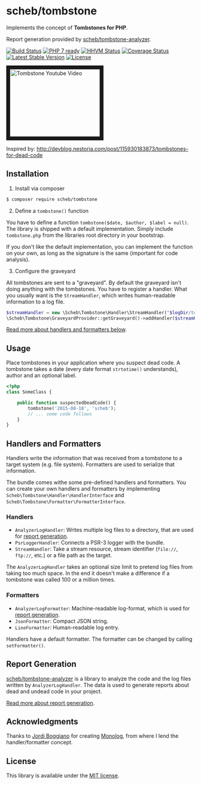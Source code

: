 scheb/tombstone
===============

Implements the concept of **Tombstones for PHP**.

Report generation provided by [scheb/tombstone-analyzer](https://github.com/scheb/tombstone-analyzer).

[![Build Status](https://travis-ci.org/scheb/tombstone.svg?branch=master)](https://travis-ci.org/scheb/tombstone)
[![PHP 7 ready](http://php7ready.timesplinter.ch/scheb/tombstone/badge.svg)](https://travis-ci.org/scheb/tombstone)
[![HHVM Status](http://hhvm.h4cc.de/badge/scheb/tombstone.svg)](http://hhvm.h4cc.de/package/scheb/tombstone)
[![Coverage Status](https://coveralls.io/repos/scheb/tombstone/badge.svg?branch=master&service=github)](https://coveralls.io/github/scheb/tombstone?branch=master)
[![Latest Stable Version](https://poser.pugx.org/scheb/tombstone/v/stable.svg)](https://packagist.org/packages/scheb/tombstone)
[![License](https://poser.pugx.org/scheb/tombstone/license.svg)](https://packagist.org/packages/scheb/tombstone)

<a href="http://www.youtube.com/watch?feature=player_embedded&v=29UXzfQWOhQ" target="_blank"><img src="http://img.youtube.com/vi/29UXzfQWOhQ/0.jpg" alt="Tombstone Youtube Video" width="240" height="180" border="10" /></a>

Inspired by: http://devblog.nestoria.com/post/115930183873/tombstones-for-dead-code

Installation
------------

1) Install via composer

```bash
$ composer require scheb/tombstone
```

2) Define a `tombstone()` function

You have to define a function `tombstone($date, $author, $label = null)`. The library is shipped with a default
implementation. Simply include `tombstone.php` from the libraries root directory in your bootstrap.

If you don't like the default implementation, you can implement the function on your own, as long as the signature is
the same (important for code analysis).

3) Configure the graveyard

All tombstones are sent to a "graveyard". By default the graveyard isn't doing anything with the tombstones. You have to
register a handler. What you usually want is the `StreamHandler`, which writes human-readable information to a log file.

```php
$streamHandler = new \Scheb\Tombstone\Handler\StreamHandler("$logDir/tombstones.log");
\Scheb\Tombstone\GraveyardProvider::getGraveyard()->addHandler($streamHandler);
```

[Read more about handlers and formatters below](#handlers-formatters).

Usage
-----

Place tombstones in your application where you suspect dead code. A tombstone takes a date (every date format
`strtotime()` understands), author and an optional label.

```php
<?php
class SomeClass {

    public function suspectedDeadCode() {
        tombstone('2015-08-18', 'scheb');
        // ... some code follows
    }
}
```

<a name="handlers-formatters"></a>Handlers and Formatters
-----------------------

Handlers write the information that was received from a tombstone to a target system (e.g. file system). Formatters are
used to serialize that information.

The bundle comes withe some pre-defined handlers and formatters. You can create your own handlers and formatters by
implementing `Scheb\Tombstone\Handler\HandlerInterface` and `Scheb\Tombstone\Formatter\FormatterInterface`.

### Handlers

- `AnalyzerLogHandler`: Writes multiple log files to a directory, that are used for [report generation](https://github.com/scheb/tombstone-analyzer).
- `PsrLoggerHandler`: Connects a PSR-3 logger with the bundle.
- `StreamHandler`: Take a stream resource, stream identifier (`file://`, `ftp://`, etc.) or a file path as the target.

The `AnalyzerLogHandler` takes an optional size limit to pretend log files from taking too much space. In the end it doesn't make a difference if a tombstone was called 100 or a million times.

### Formatters

- `AnalyzerLogFormatter`: Machine-readable log-format, which is used for [report generation](https://github.com/scheb/tombstone-analyzer).
- `JsonFormatter`: Compact JSON string.
- `LineFormatter`: Human-readable log entry.

Handlers have a default formatter. The formatter can be changed by calling `setFormatter()`. 

Report Generation
-----------------

[scheb/tombstone-analyzer](https://github.com/scheb/tombstone-analyzer) is a library to analyze the code and the log
files written by `AnalyzerLogHandler`. The data is used to generate reports about dead and undead code in your project.

[Read more about report generation](https://github.com/scheb/tombstone-analyzer/blob/master/README.md).

Acknowledgments
---------------

Thanks to [Jordi Boggiano](https://github.com/Seldaek) for creating [Monolog](https://github.com/Seldaek/monolog), from where I lend the handler/formatter concept.

License
-------
This library is available under the [MIT license](LICENSE).
